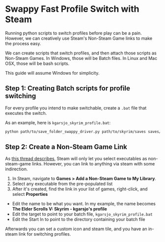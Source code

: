 # Swappy Fast Profile Switch with Steam

Running python scripts to switch profiles before play can be a pain. However, we can creatively use Steam's Non-Steam Game links to make the process easy.

We can create scripts that switch profiles, and then attach those scripts as Non-Steam Games. In Windows, those will be Batch files. In Linux and Mac OSX, those will be bash scripts.

This guide will assume Windows for simplicity.

## Step 1: Creating Batch scripts for profile switching
For every profile you intend to make switchable, create a `.bat` file that executes the switch.

As an example, here is `kgarsjo_skyrim_profile.bat`:
```bash
python path/to/save_folder_swappy_driver.py path/to/skyrim/saves saves/kgarsjo
```

## Step 2: Create a Non-Steam Game Link
As [this thread describes](http://forums.steampowered.com/forums/showthread.php?t=2658249), Steam will only let you select executables as non-steam-game links. However, you can link to anything via steam with some indirection.

1. In Steam, navigate to **Games > Add a Non-Steam Game to My Library**.
1. Select any executable from the pre-populated list
1. After it's created, find the link in your list of games, right-click, and select **Properties**
  - Edit the name to be what you want. In my example, the name becomes **The Elder Scrolls V: Skyrim - kgarsjo's profile**
  - Edit the target to point to your batch file, `kgarsjo_skyrim_profile.bat`
  - Edit the Start In to point to the directory containing your batch file

Afterwards you can set a custom icon and steam tile, and you have an in-steam link for switching profiles.
